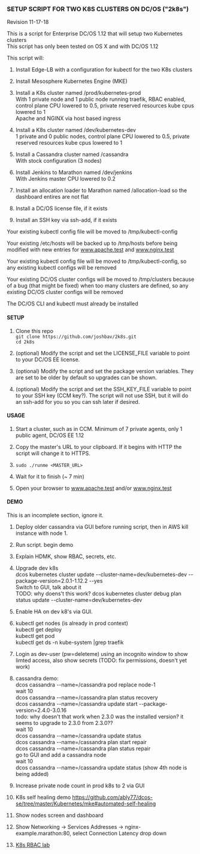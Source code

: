 ### SETUP SCRIPT FOR TWO K8S CLUSTERS ON DC/OS ("2k8s") 
Revision 11-17-18

This is a script for Enterprise DC/OS 1.12 that will setup two Kubernetes clusters  
This script has only been tested on OS X and with DC/OS 1.12  

This script will:

1. Install Edge-LB with a configuration for kubectl for the two K8s clusters

2. Install Mesosphere Kubernetes Engine (MKE)

3. Install a K8s cluster named /prod/kubernetes-prod  
   With 1 private node and 1 public node running traefik, RBAC enabled, control plane CPU lowered to 0.5, private reserved resources kube cpus lowered to 1  
   Apache and NGINX via host based ingress   

4. Install a K8s cluster named /dev/kubernetes-dev   
   1 private and 0 public nodes, control plane CPU lowered to 0.5, private reserved resources kube cpus lowered to 1  

5. Install a Cassandra cluster named /cassandra  
   With stock configuration (3 nodes)  

6. Install Jenkins to Marathon named /dev/jenkins  
   With Jenkins master CPU lowered to 0.2  

7. Install an allocation loader to Marathon named /allocation-load so the dashboard entires are not flat

8. Install a DC/OS license file, if it exists

9. Install an SSH key via ssh-add, if it exists

Your existing kubectl config file will be moved to /tmp/kubectl-config

Your existing /etc/hosts will be backed up to /tmp/hosts before being modified with new entries for www.apache.test and www.nginx.test

Your existing kubectl config file will be moved to /tmp/kubectl-config, so any existing kubectl configs will be removed

Your existing DC/OS cluster configs will be moved to /tmp/clusters because of a bug (that might be fixed) when too many clusters are defined, so any existing DC/OS cluster configs will be removed

The DC/OS CLI and kubectl must already be installed

#### SETUP

1. Clone this repo  
   `git clone https://github.com/joshbav/2k8s.git`  
   `cd 2k8s`

2. (optional) Modify the script and set the LICENSE_FILE variable to point to your DC/OS EE license.

3. (optional) Modify the script and set the package version variables. They are set to be older by default so upgrades can be shown.

4. (optional) Modify the script and set the SSH_KEY_FILE variable to point to your SSH key (CCM key?). The script will not use SSH, but it will do an ssh-add for you so you can ssh later if desired. 

#### USAGE

1. Start a cluster, such as in CCM. Minimum of 7 private agents, only 1 public agent, DC/OS EE 1.12

2. Copy the master's URL to your clipboard. If it begins with HTTP the script will change it to HTTPS.

3. `sudo ./runme <MASTER_URL>`

4. Wait for it to finish (~ 7 min)

5. Open your browser to www.apache.test and/or www.nginx.test

#### DEMO

This is an incomplete section, ignore it.

1. Deploy older cassandra via GUI before running script, then in AWS kill instance with node 1.

2. Run script.
begin demo

3. Explain HDMK, show RBAC, secrets, etc.

4. Upgrade dev k8s  
   dcos kubernetes cluster update --cluster-name=dev/kubernetes-dev --package-version=2.0.1-1.12.2 --yes  
   Switch to GUI, talk about it  
   TODO: why doens't this work? dcos kubernetes cluster debug plan status update --cluster-name=dev/kubernetes-dev

4. Enable HA on dev k8's via GUI.

6. kubectl get nodes  (is already in prod context)  
   kubectl get deploy  
   kubectl get pod  
   kubectl get ds -n kube-system |grep traefik  

7. Login as dev-user (pw=deleteme) using an incognito window to show limted access, 
   also show secrets (TODO: fix permissions, doesn't yet work)

8. cassandra demo:  
   dcos cassandra --name=/cassandra pod replace node-1  
   wait 10  
   dcos cassandra --name=/cassandra plan status recovery  
   dcos cassandra --name=/cassandra update start --package-version=2.4.0-3.0.16  
   todo: why doesn't that work when 2.3.0 was the installed version? it seems to upgrade to 2.3.0 from 2.3.0??  
   wait 10  
   dcos cassandra --name=/cassandra update status  
   dcos cassandra --name=/cassandra plan start repair  
   dcos cassandra --name=/cassandra plan status repair  
   go to GUI and add a cassandra node  
   wait 10  
   dcos cassandra --name=/cassandra update status (show 4th node is being added) 

10. Increase private node count in prod k8s to 2 via GUI

11. K8s self healing demo https://github.com/ably77/dcos-se/tree/master/Kubernetes/mke#automated-self-healing  

12. Show nodes screen and dashboard

13. Show Networking -> Services Addresses -> nginx-example.marathon:80, select Connection Latency drop down

14. [K8s RBAC lab](https://github.com/joshbav/2k8s/blob/master/k8s-rbac.md)


